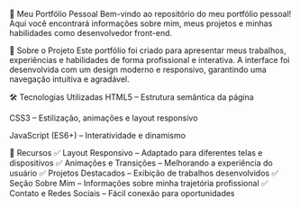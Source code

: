 🚀 Meu Portfólio Pessoal
Bem-vindo ao repositório do meu portfólio pessoal! Aqui você encontrará informações sobre mim, meus projetos e minhas habilidades como desenvolvedor front-end.

🎨 Sobre o Projeto
Este portfólio foi criado para apresentar meus trabalhos, experiências e habilidades de forma profissional e interativa. A interface foi desenvolvida com um design moderno e responsivo, garantindo uma navegação intuitiva e agradável.

🛠 Tecnologias Utilizadas
HTML5 – Estrutura semântica da página

CSS3 – Estilização, animações e layout responsivo

JavaScript (ES6+) – Interatividade e dinamismo

📌 Recursos
✅ Layout Responsivo – Adaptado para diferentes telas e dispositivos
✅ Animações e Transições – Melhorando a experiência do usuário
✅ Projetos Destacados – Exibição de trabalhos desenvolvidos
✅ Seção Sobre Mim – Informações sobre minha trajetória profissional
✅ Contato e Redes Sociais – Fácil conexão para oportunidades
